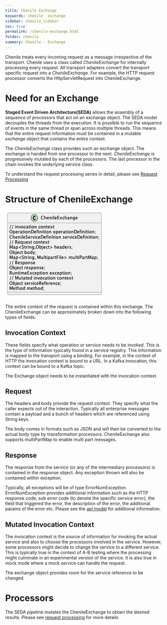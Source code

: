 ```yaml
---
title: Chenile Exchange
keywords: chenile  exchange
sidebar: chenile_sidebar
toc: true
permalink: /chenile-exchange.html
folder: chenile
summary: Chenile - Exchange
---
```

Chenile treats every incoming request as a message irrespective of the transport. Chenile uses a class called _ChenileExchange_ for internally processing every request. All transport adapters convert the transport specific request into a _ChenileExchange_. For example, the HTTP request processor converts the HttpServletRequest into ChenileExchange. 

# Need for an Exchange
**Staged Event Driven Architecture(SEDA)** allows the assembly of a sequence of processors that act on an exchange object. The SEDA model decouples the threads from the execution. It is possible to run the sequence of events in the same thread or span across multiple threads. This means that the entire request information must be contained in a mutable _exchange_ object that contains the entire context. 

The _ChenileExchange_ class provides such an exchange object. The exchange is handed from one processor to the next. _ChenileExchange_ is progressively mutated by each of the processors. The last processor in the chain invokes the underlying service class. 

To understand the request processing series in detail, please see [Request Processing](chenile-request-processing.html)

# Structure of ChenileExchange 

<img src='/images/chenile/chenile-exchange-class.png'/>

The entire context of the request is contained within this exchange. The ChenileExchange can be approximately broken down into the following types of fields:

## Invocation Context
These fields specify what operation or service needs to be invoked. This is the type of information typically found in a service registry. This information is mapped to the transport using a binding. For example, in the context of HTTP the invocation context is bound to a URL. In a Kafka invocation, this context can be bound to a Kafka topic. 

The Exchange object needs to be instantiated with the invocation context. 

## Request 
The headers and body provide the request context. They specify what the caller expects out of the interaction. Typically all enterprise messages contain a payload and a bunch of headers which are referenced using String keys. 

The body comes in formats such as JSON and will then be converted to the actual body type by transformation processors. ChenileExchange also supports multiPartMap to enable multi part messages.

## Response
The response from the service (or any of the intermediary processors) is contained in the response object. Any exception thrown will also be contained within exception.

Typically, all exceptions will be of type ErrorNumException. ErrorNumException provides additional information such as the HTTP response code, sub error code (to denote the specific service error), the field that triggered the error, the description of the error, the additional params of the error etc. Please see the [api model](chenile-api-model.html) for additional information.

## Mutated Invocation Context
The invocation context is the source of information for invoking the actual service and also to choose the processors involved in the service. However, some processors might decide to change the service to a different service. This is typically true in the context of A-B testing where the processing might culminate in an experimental version of the service. It is also true in mock mode where a mock service can handle the request.

The exchange object provides room for the service reference to be changed.

# Processors
The SEDA pipeline mutates the ChenileExchange to obtain the desired results. Please see [request processing](chenile-request-processing.html) for more details


